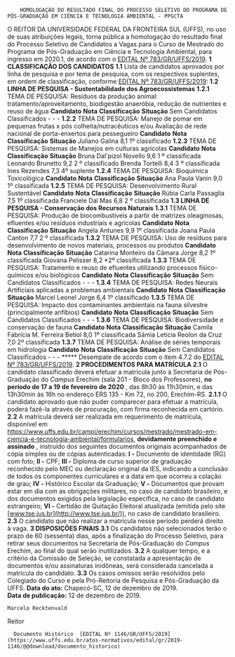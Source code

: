         HOMOLOGAÇÃO DO RESULTADO FINAL DO PROCESSO SELETIVO DO PROGRAMA DE PÓS-GRADUAÇÃO EM CIÊNCIA E TECNOLOGIA AMBIENTAL - PPGCTA  

 O REITOR DA UNIVERSIDADE FEDERAL DA FRONTEIRA SUL (UFFS), no uso de suas atribuições legais, torna pública a homologação do  resultado final do Processo Seletivo de Candidatos a Vagas para o Curso de Mestrado do Programa de Pós-Graduação em Ciência e Tecnologia Ambiental, para ingresso em 2020.1, de acordo com o [EDITAL Nº 783/GR/UFFS/2019](https://www.uffs.edu.br/atos-normativos/edital/gr/2019-0783).     **1 CLASSIFICAÇÃO DOS CANDIDATOS**   **1.1**  Lista de candidatos aprovados por linha de pesquisa e por tema de pesquisa, com os respectivos suplentes, em ordem de classificação, conforme [EDITAL Nº 783/GR/UFFS/2019](https://www.uffs.edu.br/atos-normativos/edital/gr/2019-0783):     **1.2 LINHA DE PESQUISA - Sustentabilidade dos Agroecossistemas**   **1.2.1**  TEMA DE PESQUISA: Resíduos da produção animal: tratamento/aproveitamento, biodigestão anaeróbia, redução de nutrientes e reuso de água     **Candidato**     **Nota**     **Classificação**     **Situação**      Sem Candidatos Classificados   -   -   -     **1.2.2**  TEMA DE PESQUISA: Manejo de pomar em pequenas frutas x pós colheita/nutracêuticos e/ou Avaliação de rede nacional de porta-enxertos para pessegueiro     **Candidato**     **Nota**     **Classificação**     **Situação**      Juliano Galina   8,1   1º    classificado     **1.2.3**  TEMA DE PESQUISA: Sistemas de Manejos em culturas agrícolas     **Candidato**     **Nota**     **Classificação**     **Situação**      Bruna Dal'pizol Novello   9,6   1 º    classificada     Leonardo Brunetto   9,2   2 º    classificado     Brenda Tortelli   8,4   3 º    classificada     Ines Rezendes   7,3   4º    suplente     **1.2.4**  TEMA DE PESQUISA: Bioquímica Toxicológica     **Candidato**     **Nota**     **Classificação**     **Situação**      Ana Paula Vanin   9,0   1º    classificada     **1.2.5**  TEMA DE PESQUISA: Desenvolvimento Rural Sustentável     **Candidato**     **Nota**     **Classificação**     **Situação**      Rúbia Carla Passaglia   7,5   1º    classificada     Franciele Dal Mas   6,8   2 º    classificada        **1.3 LINHA DE PESQUISA - Conservação dos Recursos Naturais**   **1.3.1**  TEMA DE PESQUISA: Produção de biocombustíveis a partir de matrizes oleaginosas, efluentes e/ou resíduos industriais e agrícolas     **Candidato**     **Nota**     **Classificação**     **Situação**      Angela Antunes   9,9   1º    classificada     Joana Paula Canton   7,7   2 º    classificada     **1.3.2**  TEMA DE PESQUISA: Uso de resíduos para desenvolvimento de novos materiais, processos ou produtos     **Candidato**     **Nota**     **Classificação**     **Situação**      Catarina Monteiro da Câmara Jorge   8,2   1º    classificada     Giovana Pelisser   8,2   *2º    classificada     **1.3.3**  TEMA DE PESQUISA: Tratamento e reuso de efluentes utilizando processos físico-químicos e/ou biológicos     **Candidato**     **Nota**     **Classificação**     **Situação**      Sem Candidatos Classificados   -   -   -     **1.3.4**  TEMA DE PESQUISA: Redes Neurais Artificiais aplicadas a problemas ambientais     **Candidato**     **Nota**     **Classificação**     **Situação**      Marcel Leonel Jorge   6,4   1º    classificado     **1.3.5**  TEMA DE PESQUISA: Impacto dos contaminantes ambientais na fauna silvestre (principalmente anfíbios)      **Candidato**     **Nota**     **Classificação**     **Situação**      Sem Candidatos Classificados   -   -   -     **1.3.6**  TEMA DE PESQUISA: Biodiversidade e conservação de fauna     **Candidato**     **Nota**     **Classificação**     **Situação**      Camila Fabrícia M. Ferreira Betiol   8,0   1º    classificada     Sâmia Leticia Reolon da Cruz   7,0   2º    classificada     **1.3.7**  TEMA DE PESQUISA: Análise de séries temporais em hidrologia     **Candidato**     **Nota**     **Classificação**     **Situação**      Sem Candidatos Classificados   -   -   -     *****  Desempate de acordo com o item 4.7.2 do [EDITAL Nº 783/GR/UFFS/2019](https://www.uffs.edu.br/atos-normativos/edital/gr/2019-0783).     **2 PROCEDIMENTOS PARA MATRÍCULA**   **2.1**  O candidato classificado deverá efetuar a matrícula junto à Secretaria de Pós-Graduação do *Campus*  Erechim (sala 201 - Bloco dos Professores), **no período de 17 a 19 de fevereiro de 2020** , das 8h30 às 11h30min, e das 13h30min às 16h no endereço ERS 135 - Km 72, no 200, Erechim-RS.  **2.1.1**  O candidato aprovado que não puder comparecer para efetuar a matrícula, poderá fazê-la através de procuração, com firma reconhecida em cartório.  **2.2**  A matrícula deverá ser realizada em requerimento de matrícula, disponível em <https://www.uffs.edu.br/campi/erechim/cursos/mestrado/mestrado-em-ciencia-e-tecnologia-ambiental/formularios>, **devidamente preenchido e assinado** , instruído dos seguintes documentos originais acompanhados de cópia simples ou de cópias autenticadas:  **I -**  Documento de identidade (RG) com foto;  **II -**  CPF;  **III -**  Diploma de curso superior de graduação reconhecido pelo MEC ou declaração original da IES, indicando a conclusão de todos os componentes curriculares e a data em que ocorreu a colação de grau;  **IV -**  Histórico Escolar da Graduação;  **V -**  Documentos que provam estar em dia com as obrigações militares, no caso de candidato brasileiro, e dos documentos exigidos pela legislação específica, no caso de candidato estrangeiro;  **VI -**  Certidão de Quitação Eleitoral atualizada (emitida pelo site [www.tse.jus.br](http://www.tse.jus.br/)), no caso de candidato brasileiro.  **2.3**  O candidato que não realizar a matrícula nesse período perderá direito à vaga.     **3 DISPOSIÇÕES FINAIS**   **3.1**  Os candidatos não selecionados terão o prazo de 60 (sessenta) dias, após a finalização do Processo Seletivo, para retirar seus documentos na Secretaria de Pós-Graduação do *Campus*  Erechim, ao final do qual serão inutilizados.  **3.2**  A qualquer tempo, e a critério da Comissão de Seleção, se constatada a apresentação de documentos e/ou assinaturas inidôneas, será considerada cancelada a matrícula do candidato.  **3.3**  Os casos omissos serão resolvidos pelo Colegiado do Curso e pela Pró-Reitoria de Pesquisa e Pós-Graduação da UFFS.      **Data do ato:** Chapecó-SC, 12 de dezembro de 2019.   
 **Data de publicação:**  12 de dezembro de 2019. 

    Marcelo Recktenvald   
 Reitor 

      Documento Histórico  [EDITAL Nº 1146/GR/UFFS/2019](https://www.uffs.edu.br/atos-normativos/edital/gr/2019-1146/@@download/documento_historico)     
      